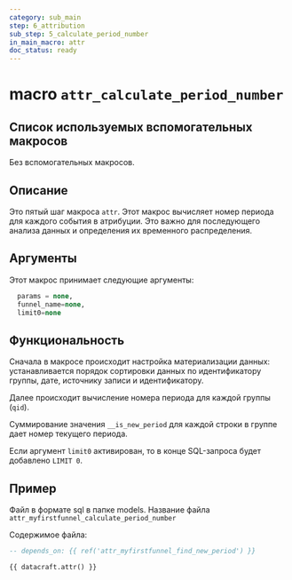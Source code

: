 ```yaml
---
category: sub_main
step: 6_attribution
sub_step: 5_calculate_period_number
in_main_macro: attr
doc_status: ready
---
```

# macro `attr_calculate_period_number`

## Список используемых вспомогательных макросов

Без вспомогательных макросов. 
## Описание

Это пятый шаг макроса `attr`.  Этот макрос вычисляет номер периода для каждого события в атрибуции. Это важно для последующего анализа данных и определения их временного распределения.

## Аргументы

Этот макрос принимает следующие аргументы:
```sql
  params = none,
  funnel_name=none,
  limit0=none
```
## Функциональность

  Сначала в макросе происходит настройка материализации данных: устанавливается порядок сортировки данных по идентификатору группы, дате, источнику записи и идентификатору.

Далее происходит вычисление номера периода для каждой группы (`qid`).

Суммирование значения `__is_new_period` для каждой строки в группе дает номер текущего периода.

Если аргумент `limit0` активирован, то в конце SQL-запроса будет добавлено `LIMIT 0`.
## Пример

Файл в формате sql в папке models. Название файла `attr_myfirstfunnel_calculate_period_number`

Содержимое файла:
```sql
-- depends_on: {{ ref('attr_myfirstfunnel_find_new_period') }}

{{ datacraft.attr() }}
```
